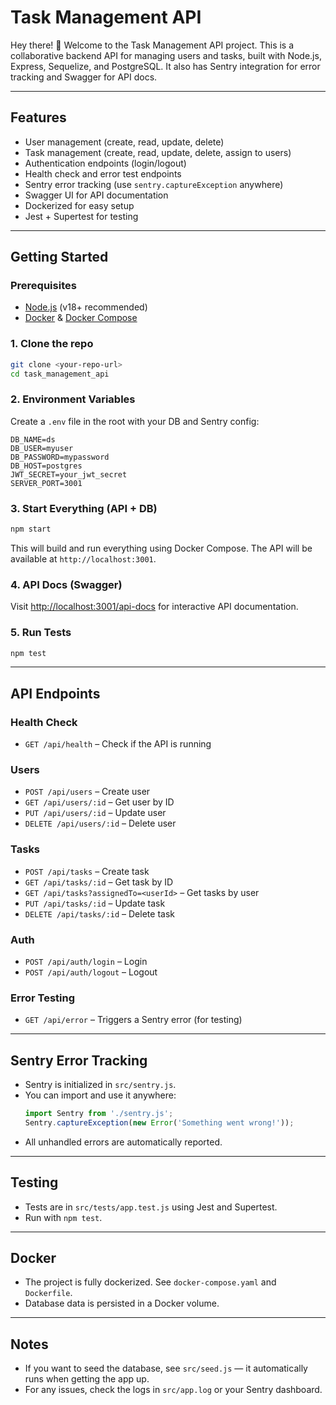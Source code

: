 # Task Management API

Hey there! 👋 Welcome to the Task Management API project. This is a collaborative backend API for managing users and tasks, built with Node.js, Express, Sequelize, and PostgreSQL. It also has Sentry integration for error tracking and Swagger for API docs.

---

## Features
- User management (create, read, update, delete)
- Task management (create, read, update, delete, assign to users)
- Authentication endpoints (login/logout)
- Health check and error test endpoints
- Sentry error tracking (use `sentry.captureException` anywhere)
- Swagger UI for API documentation
- Dockerized for easy setup
- Jest + Supertest for testing

---

## Getting Started

### Prerequisites
- [Node.js](https://nodejs.org/) (v18+ recommended)
- [Docker](https://www.docker.com/) & [Docker Compose](https://docs.docker.com/compose/)

### 1. Clone the repo
```sh
git clone <your-repo-url>
cd task_management_api
```

### 2. Environment Variables
Create a `.env` file in the root with your DB and Sentry config:
```
DB_NAME=ds
DB_USER=myuser
DB_PASSWORD=mypassword
DB_HOST=postgres
JWT_SECRET=your_jwt_secret
SERVER_PORT=3001
```

### 3. Start Everything (API + DB)
```sh
npm start
```
This will build and run everything using Docker Compose. The API will be available at `http://localhost:3001`.

### 4. API Docs (Swagger)
Visit [http://localhost:3001/api-docs](http://localhost:3001/api-docs) for interactive API documentation.

### 5. Run Tests
```sh
npm test
```

---

## API Endpoints

### Health Check
- `GET /api/health` – Check if the API is running

### Users
- `POST /api/users` – Create user
- `GET /api/users/:id` – Get user by ID
- `PUT /api/users/:id` – Update user
- `DELETE /api/users/:id` – Delete user

### Tasks
- `POST /api/tasks` – Create task
- `GET /api/tasks/:id` – Get task by ID
- `GET /api/tasks?assignedTo=<userId>` – Get tasks by user
- `PUT /api/tasks/:id` – Update task
- `DELETE /api/tasks/:id` – Delete task

### Auth
- `POST /api/auth/login` – Login
- `POST /api/auth/logout` – Logout

### Error Testing
- `GET /api/error` – Triggers a Sentry error (for testing)

---

## Sentry Error Tracking
- Sentry is initialized in `src/sentry.js`.
- You can import and use it anywhere:
  ```js
  import Sentry from './sentry.js';
  Sentry.captureException(new Error('Something went wrong!'));
  ```
- All unhandled errors are automatically reported.

---

## Testing
- Tests are in `src/tests/app.test.js` using Jest and Supertest.
- Run with `npm test`.

---

## Docker
- The project is fully dockerized. See `docker-compose.yaml` and `Dockerfile`.
- Database data is persisted in a Docker volume.

---

## Notes
- If you want to seed the database, see `src/seed.js` — it automatically runs when getting the app up.
- For any issues, check the logs in `src/app.log` or your Sentry dashboard.
